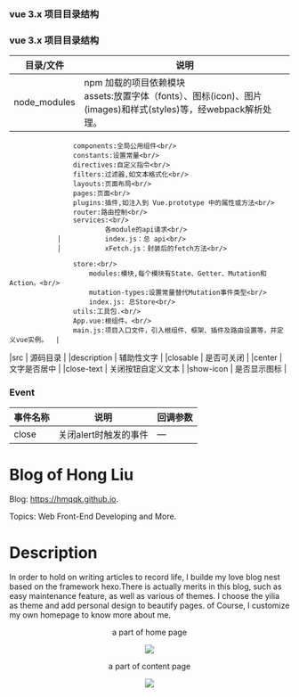 ### vue 3.x 项目目录结构
### vue 3.x 项目目录结构
| 目录/文件      | 说明                                 |
|---------- |------------------------------------ |
|node_modules     |	npm 加载的项目依赖模块<br/>assets:放置字体（fonts）、图标(icon)、图片(images)和样式(styles)等，经webpack解析处理。<br/>
                    components:全局公用组件<br/>
                    constants:设置常量<br/>
                    directives:自定义指令<br/>
                    filters:过滤器,如文本格式化<br/>
                    layouts:页面布局<br/>
                    pages:页面<br/>
                    plugins:插件,如注入到 Vue.prototype 中的属性或方法<br/>
                    router:路由控制<br/>
                    services:<br/>
                            各module的api请求<br/>
                │           index.js：总 api<br/>
                │           xFetch.js：封装后的fetch方法<br/>

                    store:<br/>
                        modules:模块,每个模块有State、Getter、Mutation和Action。<br/>
                        mutation-types:设置常量替代Mutation事件类型<br/>
                        index.js: 总Store<br/>
                    utils:工具包.<br/>
                    App.vue:根组件。<br/>
                    main.js:项目入口文件，引入根组件、框架、插件及路由设置等，并定义vue实例。  |
|src	      | 源码目录                                |
|description |	辅助性文字                         |
|closable   |	是否可关闭                           |
|center     |	文字是否居中                         |
|close-text	| 关闭按钮自定义文本                    |
|show-icon  |	是否显示图标                         |

### Event
| 事件名称      | 说明       | 回调参数   |
|------------- |----------- |---------  |
|close         |关闭alert时触发的事件| —  |



# Blog of Hong Liu

Blog: https://hmqqk.github.io.

Topics: Web Front-End Developing and More.

# Description

In order to hold on writing articles to record life, I builde my love blog nest based on the framework hexo.There is actually merits in this blog, such as easy maintenance feature, as well as various of themes. I choose the yilia as theme and add personal design to beautify pages. of Course, I customize my own homepage to know more about me.
<div align="center">
<p> a part of home page</p>
<img src="http://oiyahh2nw.bkt.clouddn.com/blog/Readme_images/home.png">
<p> a part of content page</p>
<img src="http://oiyahh2nw.bkt.clouddn.com/blog/Readme_images/content.png">
</div>
